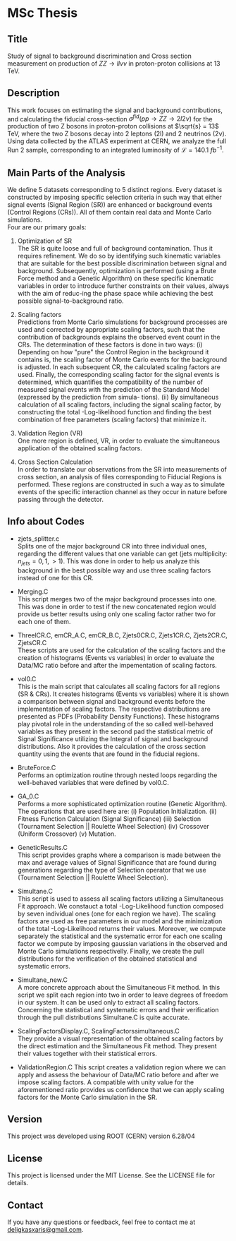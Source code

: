 # MSc Thesis

## Title 

Study of signal to background discrimination and Cross section measurement on production of $ZZ\rightarrow llvv$ in proton-proton collisions at 13 TeV.

## Description

This work focuses on estimating the signal and background contributions, and calculating the fiducial cross-section $σ^{fid}(pp\rightarrow ZZ\rightarrow 2l2ν)$ for the production of two Z bosons in proton-proton collisions at $\sqrt{s} = 13$ TeV, where the two Z bosons decay into 2 leptons (2l) and 2 neutrinos
(2ν). Using data collected by the ATLAS experiment at CERN, we analyze the full Run 2 sample, corresponding to an integrated luminosity of $\mathcal{L} = 140.1$ $fb^{−1}$. 

## Main Parts of the Analysis

We define 5 datasets corresponding to 5 distinct regions. Every dataset is constructed by imposing specific selection criteria in such way that either signal events (Signal Region (SR)) are enhanced or background events (Control Regions (CRs)). All of them contain real data and Monte Carlo simulations.<br> 
Four are our primary goals:<br>
1. Optimization of SR<br>
   The SR is quite loose and full of background contamination. Thus it requires refinement. We do so by identifying such kinematic variables that are suitable for the best possible discrimination between signal and background. Subsequently, optimization is performed (using a Brute Force method and a Genetic Algorithm) on these specific kinematic variables in order to introduce further constraints on their values, always with the aim of reduc-ing the phase space while achieving the best possible signal-to-background ratio.

2. Scaling factors<br>
   Predictions from Monte Carlo simulations for background processes are used and corrected by appropriate scaling factors, such that the contribution of backgrounds explains the observed event count in the CRs. The determination of these factors is done in two ways:
   (i) Depending on how "pure" the Control Region in the background it contains is, the scaling factor of Monte Carlo events for the background is adjusted. In each subsequent CR, the calculated scaling factors are used. Finally, the corresponding scaling factor for the signal events is determined, which quantifies the compatibility of the number of measured signal events with the prediction of the Standard Model (expressed by the prediction from simula-
   tions).
   (ii) By simultaneous calculation of all scaling factors, including the signal scaling factor, by constructing the total -Log-likelihood function and finding the best combination of free parameters (scaling factors) that minimize it.

3. Validation Region (VR)<br>
   One more region is defined, VR, in order to evaluate the simultaneous application of the obtained scaling factors.

4. Cross Section Calculation<br>
   In order to translate our observations from the SR into measurements of cross section, an analysis of files corresponding to Fiducial Regions is performed. These regions are constructed in such a way as to simulate events of the specific interaction channel as they occur in nature before passing through the detector.

## Info about Codes

* zjets_splitter.c<br>
  Splits one of the major background CR into three individual ones, regarding the different values that one variable can get (jets multiplicity: $n_{jets} = 0, 1, > 1$). This was done in order to help us analyze this background in the best possible way and use three scaling factors instead of one for this CR.
	
* Merging.C<br>
  This script merges two of the major background processes into one. This was done in order to test if the new concatenated region would provide us better results using only one scaling factor rather two for each one of them.

* ThreelCR.C, emCR_A.C, emCR_B.C, Zjets0CR.C, Zjets1CR.C, Zjets2CR.C, ZjetsCR.C<br>
  These scripts are used for the calculation of the scaling factors and the creation of histograms (Events vs variables) in order to evaluate the Data/MC ratio before and after the impementation of scaling factors.

* vol0.C<br>
  This is the main script that calculates all scaling factors for all regions (SR & CRs). It creates histograms (Events vs variables) where it is shown a comparison between signal and background events before the implementation of scaling factors. The respective distributions are presented as PDFs (Probability Density Functions). These histograms play pivotal role in the understanding of the so called well-behaved variables as they present in the second pad the statistical metric of Signal Significance utilizing the Integral of signal and background distributions. Also it provides the calculation of the cross section quantity using the events that are found in the fiducial regions.

* BruteForce.C<br>
  Performs an optimization routine through nested loops regarding the well-behaved variables that were defined by vol0.C.

* GA_0.C<br>
  Performs a more sophisticated optimization routine (Genetic Algorithm). The operations that are used here are: (i) Population Initialization. (ii) Fitness Function Calculation (Signal Significance) (iii) Selection (Tournament Selection || Roulette Wheel Selection) (iv) Crossover (Uniform Crossover) (v) Mutation.

* GeneticResults.C<br>
  This script provides graphs where a comparison is made between the max and average values of Signal Significance that are found during generations regarding the type of Selection operator that we use (Tournament Selection || Roulette Wheel Selection).
	
* Simultane.C<br>
  This script is used to assess all scaling factors utilizing a Simultaneous Fit approach. We constauct a total -Log-Likelihood function composed by seven individual ones (one for each region we have). The scaling factors are used as free parameters in our model and the minimization of the total -Log-Likelihood returns their values. Moreover, we compute separately the statistical and the systematic error for each one scaling factor we compute by imposing gaussian variations in the observed and Monte Carlo simulations respectivelly. Finally, we create the pull distributions for the verification of the obtained statistical and systematic errors.
	
* Simultane_new.C<br>
  A more concrete approach about the Simultaneous Fit method. In this script we split each region into two in order to leave degrees of freedom in our system. It can be used only to extract all scaling factors. Concerning the statistical and systematic errors and their verification through the pull distributions Simultane.C is quite accurate.

* ScalingFactorsDisplay.C, ScalingFactorssimultaneous.C<br>
  They provide a visual representation of the obtained scaling factors by the direct estimation and the Simultaneous Fit method. They present their values together with their statistical errors. 
	
* ValidationRegion.C
  This script creates a validation region where we can apply and assess the behaviour of Data/MC ratio before and after we impose scaling factors. A compatible with unity value for the aforementioned ratio provides us confidence that we can apply scaling factors for the Monte Carlo simulation in the SR.
	
## Version

This project was developed using ROOT (CERN) version 6.28/04

## License

This project is licensed under the MIT License. See the LICENSE file for details.

## Contact

If you have any questions or feedback, feel free to contact me at [deligkasxaris@gmail.com](mailto:deligkasxaris@gmail.com).